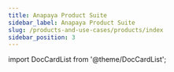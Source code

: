 ```yaml
---
title: Anapaya Product Suite
sidebar_label: Anapaya Product Suite
slug: /products-and-use-cases/products/index
sidebar_position: 3
---
```


import DocCardList from '@theme/DocCardList';

<DocCardList />
